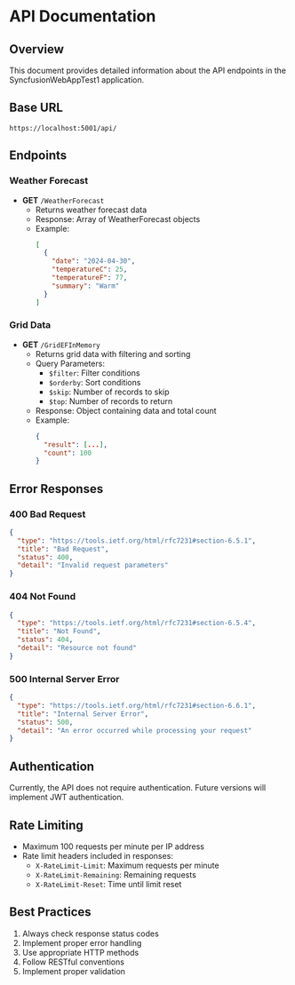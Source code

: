 # API Documentation

## Overview
This document provides detailed information about the API endpoints in the SyncfusionWebAppTest1 application.

## Base URL
```
https://localhost:5001/api/
```

## Endpoints

### Weather Forecast
- **GET** `/WeatherForecast`
  - Returns weather forecast data
  - Response: Array of WeatherForecast objects
  - Example:
    ```json
    [
      {
        "date": "2024-04-30",
        "temperatureC": 25,
        "temperatureF": 77,
        "summary": "Warm"
      }
    ]
    ```

### Grid Data
- **GET** `/GridEFInMemory`
  - Returns grid data with filtering and sorting
  - Query Parameters:
    - `$filter`: Filter conditions
    - `$orderby`: Sort conditions
    - `$skip`: Number of records to skip
    - `$top`: Number of records to return
  - Response: Object containing data and total count
  - Example:
    ```json
    {
      "result": [...],
      "count": 100
    }
    ```

## Error Responses

### 400 Bad Request
```json
{
  "type": "https://tools.ietf.org/html/rfc7231#section-6.5.1",
  "title": "Bad Request",
  "status": 400,
  "detail": "Invalid request parameters"
}
```

### 404 Not Found
```json
{
  "type": "https://tools.ietf.org/html/rfc7231#section-6.5.4",
  "title": "Not Found",
  "status": 404,
  "detail": "Resource not found"
}
```

### 500 Internal Server Error
```json
{
  "type": "https://tools.ietf.org/html/rfc7231#section-6.6.1",
  "title": "Internal Server Error",
  "status": 500,
  "detail": "An error occurred while processing your request"
}
```

## Authentication
Currently, the API does not require authentication. Future versions will implement JWT authentication.

## Rate Limiting
- Maximum 100 requests per minute per IP address
- Rate limit headers included in responses:
  - `X-RateLimit-Limit`: Maximum requests per minute
  - `X-RateLimit-Remaining`: Remaining requests
  - `X-RateLimit-Reset`: Time until limit reset

## Best Practices
1. Always check response status codes
2. Implement proper error handling
3. Use appropriate HTTP methods
4. Follow RESTful conventions
5. Implement proper validation 